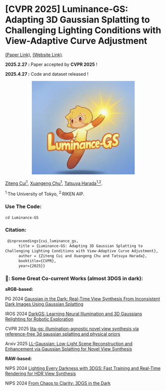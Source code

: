 # [CVPR 2025] Luminance-GS: Adapting 3D Gaussian Splatting to Challenging Lighting Conditions with View-Adaptive Curve Adjustment

[(Paper Link)](https://arxiv.org/pdf/2504.01503), [(Website Link)](https://cuiziteng.github.io/Luminance_GS_web/).

**2025.2.27 :** Paper accepted by **CVPR 2025** ! 

**2025.4.27 :** Code and dataset released !

<div align="center">
  <img src="./Luminance-GS/pics/logo.jpg" height="300">
</div>
</p>

[Ziteng Cui<sup>1</sup>](https://cuiziteng.github.io/), 
[Xuangeng Chu<sup>1</sup>](https://xg-chu.site/), 
[Tatsuya Harada<sup>1,2</sup>](https://www.mi.t.u-tokyo.ac.jp/harada/). 

<sup>1.</sup>The University of Tokyo, <sup>2.</sup>RIKEN AIP.


### Use The Code:

```
cd Luminance-GS
```

### Citation:
```
 @inproceedings{cui_luminance_gs,
	  title = {Luminance-GS: Adapting 3D Gaussian Splatting to Challenging Lighting Conditions with View-Adaptive Curve Adjustment},
	  author = {Ziteng Cui and Xuangeng Chu and Tatsuya Harada},
	  booktitle={CVPR},
	  year={2025}}
```

### 📖: Some Great Co-current Works (almost 3DGS in dark):

**sRGB-based:** 

PG 2024 [Gaussian in the Dark: Real-Time View Synthesis From Inconsistent Dark Images Using Gaussian Splatting](https://arxiv.org/abs/2408.09130)

IROS 2024 [DarkGS: Learning Neural Illumination and 3D Gaussians Relighting for Robotic Exploration](https://tyz1030.github.io/proj/darkgs.html)

CVPR 2025 [lita-gs: illumination-agnostic novel view synthesis via reference-free 3d gaussian splatting and physical priors](https://arxiv.org/html/2504.00219v1)

Arxiv 2025 [LL-Gaussian: Low-Light Scene Reconstruction and Enhancement via Gaussian Splatting for Novel View Synthesis](https://sunhao242.github.io/LL-Gaussian_web.github.io/)

**RAW-based:**

NIPS 2024 [Lighting Every Darkness with 3DGS: Fast Training and Real-Time Rendering for HDR View Synthesis](https://srameo.github.io/projects/le3d)

NIPS 2024 [From Chaos to Clarity: 3DGS in the Dark](https://arxiv.org/html/2406.08300v1)
